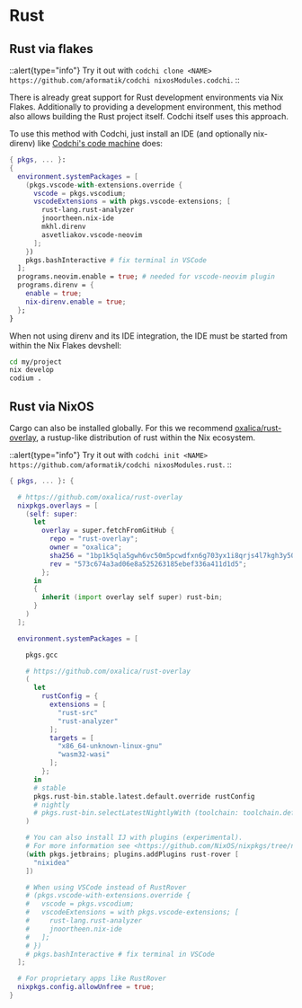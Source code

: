 # Rust

## Rust via flakes

::alert{type="info"}
Try it out with `codchi clone <NAME> https://github.com/aformatik/codchi nixosModules.codchi`.
::

There is already great support for Rust development environments via Nix Flakes. Additionally to providing a development environment, this method also allows building the Rust project itself. Codchi itself uses this approach.

To use this method with Codchi, just install an IDE (and optionally nix-direnv) like [Codchi's code machine](https://github.com/aformatik/codchi/blob/master/configuration.nix) does: 

```nix
{ pkgs, ... }:
{
  environment.systemPackages = [
    (pkgs.vscode-with-extensions.override {
      vscode = pkgs.vscodium;
      vscodeExtensions = with pkgs.vscode-extensions; [
        rust-lang.rust-analyzer
        jnoortheen.nix-ide
        mkhl.direnv
        asvetliakov.vscode-neovim
      ];
    })
    pkgs.bashInteractive # fix terminal in VSCode
  ];
  programs.neovim.enable = true; # needed for vscode-neovim plugin
  programs.direnv = {
    enable = true;
    nix-direnv.enable = true;
  };
}
```

When not using direnv and its IDE integration, the IDE must be started from within the Nix Flakes devshell:
```bash
cd my/project
nix develop
codium .
```

## Rust via NixOS

Cargo can also be installed globally. For this we recommend [oxalica/rust-overlay](https://github.com/oxalica/rust-overlay), a rustup-like distribution of rust within the Nix ecosystem.

::alert{type="info"}
Try it out with `codchi init <NAME> https://github.com/aformatik/codchi nixosModules.rust`.
::


```nix
{ pkgs, ... }: {

  # https://github.com/oxalica/rust-overlay
  nixpkgs.overlays = [
    (self: super:
      let
        overlay = super.fetchFromGitHub {
          repo = "rust-overlay";
          owner = "oxalica";
          sha256 = "1bp1k5qla5gwh6vc50m5pcwdfxn6g703yx1i8qrjs4l7kgh3y507";
          rev = "573c674a3ad06e8a525263185ebef336a411d1d5";
        };
      in
      {
        inherit (import overlay self super) rust-bin;
      }
    )
  ];

  environment.systemPackages = [

    pkgs.gcc

    # https://github.com/oxalica/rust-overlay
    (
      let
        rustConfig = {
          extensions = [
            "rust-src"
            "rust-analyzer"
          ];
          targets = [
            "x86_64-unknown-linux-gnu"
            "wasm32-wasi"
          ];
        };
      in
      # stable
      pkgs.rust-bin.stable.latest.default.override rustConfig
      # nightly
      # pkgs.rust-bin.selectLatestNightlyWith (toolchain: toolchain.default.override rustConfig);
    )

    # You can also install IJ with plugins (experimental).
    # For more information see <https://github.com/NixOS/nixpkgs/tree/nixos-24.05/pkgs/applications/editors/jetbrains>
    (with pkgs.jetbrains; plugins.addPlugins rust-rover [
      "nixidea"
    ])

    # When using VSCode instead of RustRover
    # (pkgs.vscode-with-extensions.override {
    #   vscode = pkgs.vscodium;
    #   vscodeExtensions = with pkgs.vscode-extensions; [
    #     rust-lang.rust-analyzer
    #     jnoortheen.nix-ide
    #   ];
    # })
    # pkgs.bashInteractive # fix terminal in VSCode
  ];

  # For proprietary apps like RustRover
  nixpkgs.config.allowUnfree = true;
}
```
